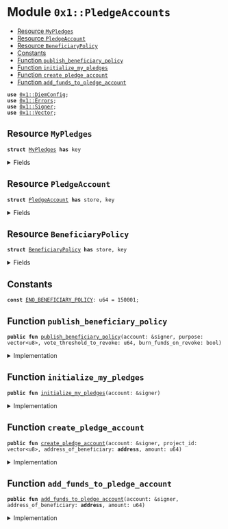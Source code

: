 
<a name="0x1_PledgeAccounts"></a>

# Module `0x1::PledgeAccounts`



-  [Resource `MyPledges`](#0x1_PledgeAccounts_MyPledges)
-  [Resource `PledgeAccount`](#0x1_PledgeAccounts_PledgeAccount)
-  [Resource `BeneficiaryPolicy`](#0x1_PledgeAccounts_BeneficiaryPolicy)
-  [Constants](#@Constants_0)
-  [Function `publish_beneficiary_policy`](#0x1_PledgeAccounts_publish_beneficiary_policy)
-  [Function `initialize_my_pledges`](#0x1_PledgeAccounts_initialize_my_pledges)
-  [Function `create_pledge_account`](#0x1_PledgeAccounts_create_pledge_account)
-  [Function `add_funds_to_pledge_account`](#0x1_PledgeAccounts_add_funds_to_pledge_account)


<pre><code><b>use</b> <a href="DiemConfig.md#0x1_DiemConfig">0x1::DiemConfig</a>;
<b>use</b> <a href="../../../../../../../DPN/releases/artifacts/current/build/MoveStdlib/docs/Errors.md#0x1_Errors">0x1::Errors</a>;
<b>use</b> <a href="../../../../../../../DPN/releases/artifacts/current/build/MoveStdlib/docs/Signer.md#0x1_Signer">0x1::Signer</a>;
<b>use</b> <a href="../../../../../../../DPN/releases/artifacts/current/build/MoveStdlib/docs/Vector.md#0x1_Vector">0x1::Vector</a>;
</code></pre>



<a name="0x1_PledgeAccounts_MyPledges"></a>

## Resource `MyPledges`



<pre><code><b>struct</b> <a href="PledgeAccounts.md#0x1_PledgeAccounts_MyPledges">MyPledges</a> <b>has</b> key
</code></pre>



<details>
<summary>Fields</summary>


<dl>
<dt>
<code>list: vector&lt;<a href="PledgeAccounts.md#0x1_PledgeAccounts_PledgeAccount">PledgeAccounts::PledgeAccount</a>&gt;</code>
</dt>
<dd>

</dd>
</dl>


</details>

<a name="0x1_PledgeAccounts_PledgeAccount"></a>

## Resource `PledgeAccount`



<pre><code><b>struct</b> <a href="PledgeAccounts.md#0x1_PledgeAccounts_PledgeAccount">PledgeAccount</a> <b>has</b> store, key
</code></pre>



<details>
<summary>Fields</summary>


<dl>
<dt>
<code>project_id: vector&lt;u8&gt;</code>
</dt>
<dd>

</dd>
<dt>
<code>address_of_beneficiary: <b>address</b></code>
</dt>
<dd>

</dd>
<dt>
<code>amount: u64</code>
</dt>
<dd>

</dd>
<dt>
<code>epoch_of_last_deposit: u64</code>
</dt>
<dd>

</dd>
<dt>
<code>lifetime_deposited: u64</code>
</dt>
<dd>

</dd>
<dt>
<code>lifetime_withdrawn: u64</code>
</dt>
<dd>

</dd>
</dl>


</details>

<a name="0x1_PledgeAccounts_BeneficiaryPolicy"></a>

## Resource `BeneficiaryPolicy`



<pre><code><b>struct</b> <a href="PledgeAccounts.md#0x1_PledgeAccounts_BeneficiaryPolicy">BeneficiaryPolicy</a> <b>has</b> store, key
</code></pre>



<details>
<summary>Fields</summary>


<dl>
<dt>
<code>purpose: vector&lt;u8&gt;</code>
</dt>
<dd>

</dd>
<dt>
<code>vote_threshold_to_revoke: u64</code>
</dt>
<dd>

</dd>
<dt>
<code>burn_funds_on_revoke: bool</code>
</dt>
<dd>

</dd>
<dt>
<code>pledgers: vector&lt;<b>address</b>&gt;</code>
</dt>
<dd>

</dd>
</dl>


</details>

<a name="@Constants_0"></a>

## Constants


<a name="0x1_PledgeAccounts_ENO_BENEFICIARY_POLICY"></a>



<pre><code><b>const</b> <a href="PledgeAccounts.md#0x1_PledgeAccounts_ENO_BENEFICIARY_POLICY">ENO_BENEFICIARY_POLICY</a>: u64 = 150001;
</code></pre>



<a name="0x1_PledgeAccounts_publish_beneficiary_policy"></a>

## Function `publish_beneficiary_policy`



<pre><code><b>public</b> <b>fun</b> <a href="PledgeAccounts.md#0x1_PledgeAccounts_publish_beneficiary_policy">publish_beneficiary_policy</a>(account: &signer, purpose: vector&lt;u8&gt;, vote_threshold_to_revoke: u64, burn_funds_on_revoke: bool)
</code></pre>



<details>
<summary>Implementation</summary>


<pre><code><b>public</b> <b>fun</b> <a href="PledgeAccounts.md#0x1_PledgeAccounts_publish_beneficiary_policy">publish_beneficiary_policy</a>(account: &signer, purpose: vector&lt;u8&gt;, vote_threshold_to_revoke: u64, burn_funds_on_revoke: bool) <b>acquires</b> <a href="PledgeAccounts.md#0x1_PledgeAccounts_BeneficiaryPolicy">BeneficiaryPolicy</a> {
    <b>if</b> (!<b>exists</b>&lt;<a href="PledgeAccounts.md#0x1_PledgeAccounts_BeneficiaryPolicy">BeneficiaryPolicy</a>&gt;(<a href="../../../../../../../DPN/releases/artifacts/current/build/MoveStdlib/docs/Signer.md#0x1_Signer_address_of">Signer::address_of</a>(account))) {
        <b>let</b> beneficiary_policy = <a href="PledgeAccounts.md#0x1_PledgeAccounts_BeneficiaryPolicy">BeneficiaryPolicy</a> {
            purpose: purpose,
            vote_threshold_to_revoke: vote_threshold_to_revoke,
            burn_funds_on_revoke: burn_funds_on_revoke,
            pledgers: <a href="../../../../../../../DPN/releases/artifacts/current/build/MoveStdlib/docs/Vector.md#0x1_Vector_empty">Vector::empty</a>(),
        };
        <b>move_to</b>(account, beneficiary_policy);
    } <b>else</b> {
      // allow the beneficiary <b>to</b> write drafts, and modify the policy, <b>as</b> long <b>as</b> no pledge <b>has</b> been made.
      <b>let</b> b = <b>borrow_global_mut</b>&lt;<a href="PledgeAccounts.md#0x1_PledgeAccounts_BeneficiaryPolicy">BeneficiaryPolicy</a>&gt;(<a href="../../../../../../../DPN/releases/artifacts/current/build/MoveStdlib/docs/Signer.md#0x1_Signer_address_of">Signer::address_of</a>(account));
      <b>if</b> (<a href="../../../../../../../DPN/releases/artifacts/current/build/MoveStdlib/docs/Vector.md#0x1_Vector_length">Vector::length</a>(&b.pledgers) == 0) {
        b.purpose = purpose;
        b.vote_threshold_to_revoke = vote_threshold_to_revoke;
        b.burn_funds_on_revoke = burn_funds_on_revoke;
      }
    }
    // no changes can be made <b>if</b> a pledge <b>has</b> been made.
}
</code></pre>



</details>

<a name="0x1_PledgeAccounts_initialize_my_pledges"></a>

## Function `initialize_my_pledges`



<pre><code><b>public</b> <b>fun</b> <a href="PledgeAccounts.md#0x1_PledgeAccounts_initialize_my_pledges">initialize_my_pledges</a>(account: &signer)
</code></pre>



<details>
<summary>Implementation</summary>


<pre><code><b>public</b> <b>fun</b> <a href="PledgeAccounts.md#0x1_PledgeAccounts_initialize_my_pledges">initialize_my_pledges</a>(account: &signer) {
    <b>if</b> (!<b>exists</b>&lt;<a href="PledgeAccounts.md#0x1_PledgeAccounts_MyPledges">MyPledges</a>&gt;(<a href="../../../../../../../DPN/releases/artifacts/current/build/MoveStdlib/docs/Signer.md#0x1_Signer_address_of">Signer::address_of</a>(account))) {
        <b>let</b> my_pledges = <a href="PledgeAccounts.md#0x1_PledgeAccounts_MyPledges">MyPledges</a> { list: <a href="../../../../../../../DPN/releases/artifacts/current/build/MoveStdlib/docs/Vector.md#0x1_Vector_empty">Vector::empty</a>() };
        <b>move_to</b>(account, my_pledges);
    }
}
</code></pre>



</details>

<a name="0x1_PledgeAccounts_create_pledge_account"></a>

## Function `create_pledge_account`



<pre><code><b>public</b> <b>fun</b> <a href="PledgeAccounts.md#0x1_PledgeAccounts_create_pledge_account">create_pledge_account</a>(account: &signer, project_id: vector&lt;u8&gt;, address_of_beneficiary: <b>address</b>, amount: u64)
</code></pre>



<details>
<summary>Implementation</summary>


<pre><code><b>public</b> <b>fun</b> <a href="PledgeAccounts.md#0x1_PledgeAccounts_create_pledge_account">create_pledge_account</a>(account: &signer, project_id: vector&lt;u8&gt;, address_of_beneficiary: <b>address</b>, amount: u64) <b>acquires</b> <a href="PledgeAccounts.md#0x1_PledgeAccounts_MyPledges">MyPledges</a> {
    <b>let</b> my_pledges = <b>borrow_global_mut</b>&lt;<a href="PledgeAccounts.md#0x1_PledgeAccounts_MyPledges">MyPledges</a>&gt;(<a href="../../../../../../../DPN/releases/artifacts/current/build/MoveStdlib/docs/Signer.md#0x1_Signer_address_of">Signer::address_of</a>(account));

    // check a beneficiary policy <b>exists</b>
    <b>assert</b>!(<b>exists</b>&lt;<a href="PledgeAccounts.md#0x1_PledgeAccounts_BeneficiaryPolicy">BeneficiaryPolicy</a>&gt;(address_of_beneficiary), <a href="../../../../../../../DPN/releases/artifacts/current/build/MoveStdlib/docs/Errors.md#0x1_Errors_invalid_argument">Errors::invalid_argument</a>(<a href="PledgeAccounts.md#0x1_PledgeAccounts_ENO_BENEFICIARY_POLICY">ENO_BENEFICIARY_POLICY</a>));

    <b>let</b> new_pledge_account = <a href="PledgeAccounts.md#0x1_PledgeAccounts_PledgeAccount">PledgeAccount</a> {
        project_id: project_id,
        address_of_beneficiary: address_of_beneficiary,
        amount: amount,
        epoch_of_last_deposit: <a href="DiemConfig.md#0x1_DiemConfig_get_current_epoch">DiemConfig::get_current_epoch</a>(),
        lifetime_deposited: amount,
        lifetime_withdrawn: 0
    };
    <a href="../../../../../../../DPN/releases/artifacts/current/build/MoveStdlib/docs/Vector.md#0x1_Vector_push_back">Vector::push_back</a>(&<b>mut</b> my_pledges.list, new_pledge_account);
}
</code></pre>



</details>

<a name="0x1_PledgeAccounts_add_funds_to_pledge_account"></a>

## Function `add_funds_to_pledge_account`



<pre><code><b>public</b> <b>fun</b> <a href="PledgeAccounts.md#0x1_PledgeAccounts_add_funds_to_pledge_account">add_funds_to_pledge_account</a>(account: &signer, address_of_beneficiary: <b>address</b>, amount: u64)
</code></pre>



<details>
<summary>Implementation</summary>


<pre><code><b>public</b> <b>fun</b> <a href="PledgeAccounts.md#0x1_PledgeAccounts_add_funds_to_pledge_account">add_funds_to_pledge_account</a>(account: &signer, address_of_beneficiary: <b>address</b>, amount: u64) <b>acquires</b> <a href="PledgeAccounts.md#0x1_PledgeAccounts_MyPledges">MyPledges</a>, <a href="PledgeAccounts.md#0x1_PledgeAccounts_BeneficiaryPolicy">BeneficiaryPolicy</a> {
    <b>let</b> my_pledges = <b>borrow_global_mut</b>&lt;<a href="PledgeAccounts.md#0x1_PledgeAccounts_MyPledges">MyPledges</a>&gt;(<a href="../../../../../../../DPN/releases/artifacts/current/build/MoveStdlib/docs/Signer.md#0x1_Signer_address_of">Signer::address_of</a>(account));
    <b>let</b> i = 0;
    <b>while</b> (i &lt; <a href="../../../../../../../DPN/releases/artifacts/current/build/MoveStdlib/docs/Vector.md#0x1_Vector_length">Vector::length</a>(&my_pledges.list)) {
        <b>if</b> (<a href="../../../../../../../DPN/releases/artifacts/current/build/MoveStdlib/docs/Vector.md#0x1_Vector_borrow">Vector::borrow</a>(&my_pledges.list, i).address_of_beneficiary == address_of_beneficiary) {
            <b>let</b> pledge_account = <a href="../../../../../../../DPN/releases/artifacts/current/build/MoveStdlib/docs/Vector.md#0x1_Vector_borrow_mut">Vector::borrow_mut</a>(&<b>mut</b> my_pledges.list, i);
            pledge_account.amount = pledge_account.amount + amount;
            pledge_account.epoch_of_last_deposit = <a href="DiemConfig.md#0x1_DiemConfig_get_current_epoch">DiemConfig::get_current_epoch</a>();
            pledge_account.lifetime_deposited = pledge_account.lifetime_deposited + amount;

            // must add pledger <b>address</b> the ProjectPledgers list on beneficiary account

            <b>let</b> b = <b>borrow_global_mut</b>&lt;<a href="PledgeAccounts.md#0x1_PledgeAccounts_BeneficiaryPolicy">BeneficiaryPolicy</a>&gt;(address_of_beneficiary);
            <a href="../../../../../../../DPN/releases/artifacts/current/build/MoveStdlib/docs/Vector.md#0x1_Vector_push_back">Vector::push_back</a>(&<b>mut</b> b.pledgers, <a href="../../../../../../../DPN/releases/artifacts/current/build/MoveStdlib/docs/Signer.md#0x1_Signer_address_of">Signer::address_of</a>(account));

            <b>break</b>
        };
        i = i + 1;
    };

  // exits silently <b>if</b> nothing is found.
  // this is <b>to</b> prevent halting in the event that a VM route is calling the function and is unable <b>to</b> check the <b>return</b> value.
}
</code></pre>



</details>
